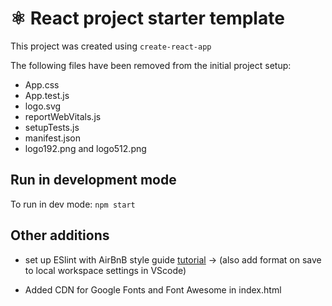 # ⚛️ React project starter template

This project was created using `create-react-app`

The following files have been removed from the initial project setup:
- App.css
- App.test.js
- logo.svg
- reportWebVitals.js
- setupTests.js
- manifest.json
- logo192.png and logo512.png

## Run in development mode

To run in dev mode: `npm start`

## Other additions

- set up ESlint with AirBnB style guide [tutorial](https://dev.to/saurabhggc/add-eslint-prettier-and-airbnb-to-your-project-3mo8) -> (also add format on save to local workspace settings in VScode)

- Added CDN for Google Fonts and Font Awesome in index.html 


